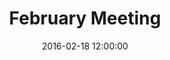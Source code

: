 ---
layout: post
title:  "February Meeting"
date:   2016-02-18 12:00:00
category: heritage-urban-form
background: During this first meeting of the Heritage &amp; Urban Form subcommittee we'll take a broad look at the subcommittee meeting schedule, review outcomes from the January public meeting, and discuss the goals of this subcommittee.
agenda: heritage-and-urban-form-agenda-2016-02-18.pdf
documents:
  - title: Meeting Packet
    doc-url: heritage-and-urban-form-packet-2016-02-18.pdf
    doc-type: PDF
  - title: Goals &amp; Objectives Matrix
    doc-url: goals-and-objectives-matrix-new-heritage-and-urban-form.pdf
    doc-type: PDF
  - title: Heritage &amp; Urban Form Notes from January Kick-Off Meeting
    doc-url: Heritage & Urban Form Notes from Public Meeting 2016-1-26.pdf
    doc-type: PDF
---